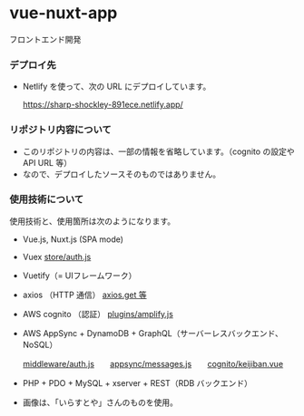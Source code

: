 # vue-nuxt-app
フロントエンド開発

### デプロイ先

- Netlify を使って、次の URL にデプロイしています。

  https://sharp-shockley-891ece.netlify.app/

### リポジトリ内容について

- このリポジトリの内容は、一部の情報を省略しています。（cognito の設定や API URL 等）
- なので、デプロイしたソースそのものではありません。

### 使用技術について

使用技術と、使用箇所は次のようになります。

- Vue.js, Nuxt.js (SPA mode)
- Vuex
[store/auth.js](https://github.com/amarillons/public-vue-nuxt-app/blob/develop/store/auth.js)
- Vuetify（= UIフレームワーク）
- axios （HTTP 通信）
[axios.get 等](https://github.com/amarillons/public-vue-nuxt-app/blob/c3df60be1b90e01f3215c306f0bb5bf3af1795c3/pages/kasens/index.vue#L59)
- AWS cognito （認証）
[plugins/amplify.js](https://github.com/amarillons/public-vue-nuxt-app/blob/develop/plugins/amplify.js)
- AWS AppSync + DynamoDB + GraphQL（サーバーレスバックエンド、NoSQL） 

  [middleware/auth.js](https://github.com/amarillons/public-vue-nuxt-app/blob/develop/middleware/auth.js)　　[appsync/messages.js](https://github.com/amarillons/public-vue-nuxt-app/blob/develop/appsync/messages.js)　　[cognito/keijiban.vue](https://github.com/amarillons/public-vue-nuxt-app/blob/c2d47b7746c0513dcdd1eedc23cebeb2a131be10/pages/cognito/keijiban.vue#L98)

- PHP + PDO + MySQL + xserver + REST（RDB バックエンド）
- 画像は、「いらすとや」さんのものを使用。

